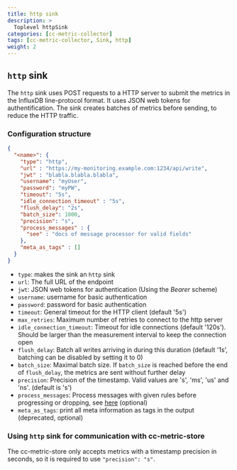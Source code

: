 ```yaml
---
title: http sink
description: >
  Toplevel httpSink
categories: [cc-metric-collector]
tags: [cc-metric-collector, Sink, http]
weight: 2
---
```


## `http` sink

The `http` sink uses POST requests to a HTTP server to submit the metrics in the InfluxDB line-protocol format. It uses JSON web tokens for authentification. The sink creates batches of metrics before sending, to reduce the HTTP traffic.

### Configuration structure

```json
{
  "<name>": {
    "type": "http",
    "url" : "https://my-monitoring.example.com:1234/api/write",
    "jwt" : "blabla.blabla.blabla",
    "username": "myUser",
    "password": "myPW",
    "timeout": "5s",
    "idle_connection_timeout" : "5s",
    "flush_delay": "2s",
    "batch_size": 1000,
    "precision": "s",
    "process_messages" : {
      "see" : "docs of message processor for valid fields"
    },
    "meta_as_tags" : []
  }
}
```

- `type`: makes the sink an `http` sink
- `url`: The full URL of the endpoint
- `jwt`: JSON web tokens for authentication (Using the *Bearer* scheme)
- `username`: username for basic authentication
- `password`: password for basic authentication
- `timeout`: General timeout for the HTTP client (default '5s')
- `max_retries`: Maximum number of retries to connect to the http server
- `idle_connection_timeout`: Timeout for idle connections (default '120s'). Should be larger than the measurement interval to keep the connection open
- `flush_delay`: Batch all writes arriving in during this duration (default '1s', batching can be disabled by setting it to 0)
- `batch_size`: Maximal batch size. If `batch_size` is reached before the end of `flush_delay`, the metrics are sent without further delay
- `precision`: Precision of the timestamp. Valid values are 's', 'ms', 'us' and 'ns'. (default is 's')
- `process_messages`: Process messages with given rules before progressing or dropping, see [here](../pkg/messageProcessor/README.md) (optional)
- `meta_as_tags`: print all meta information as tags in the output (deprecated, optional)

### Using `http` sink for communication with cc-metric-store

The cc-metric-store only accepts metrics with a timestamp precision in seconds, so it is required to use `"precision": "s"`.